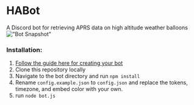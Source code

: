 # HABot

A Discord bot for retrieving APRS data on high altitude weather balloons
!["Bot Snapshot"](https://i.imgur.com/a9muHS6.png)

### Installation:

1.  [Follow the guide here for creating your bot](https://anidiots.guide/getting-started/getting-started-long-version)
2.  Clone this repository locally
3.  Navigate to the bot directory and run `npm install`
4.  Rename `config.example.json` to `config.json` and replace the tokens, timezone, and embed color with your own.
5.  run `node bot.js`
